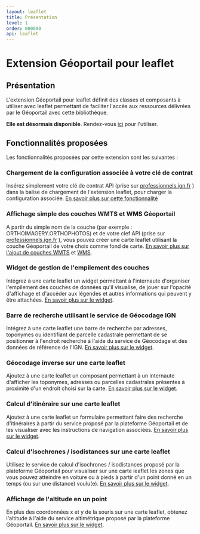 ```yaml
---
layout: leaflet
title: Présentation
level: 1
order: 000000
api: leaflet
---
```


# Extension Géoportail pour leaflet

## Présentation

L'extension Géoportail pour leaflet définit des classes et composants à utiliser avec leaflet permettant de faciliter l'accès aux ressources délivrées par le Géoportail avec cette bibliothèque.

**Elle est désormais disponible**. Rendez-vous <a href="https://github.com/IGNF/geoportal-extensions/blob/master/README-leaflet.md" target="_blank">ici</a> pour l'utiliser.

## Fonctionnalités proposées

Les fonctionnalités proposées par cette extension sont les suivantes :

### Chargement de la configuration associée à votre clé de contrat

Insérez simplement votre clé de contrat API (prise sur [professionnels.ign.fr](http://professionnels.ign.fr/api-web) ) dans la balise de chargement de l'extension leaflet, pour charger la configuration associée. [En savoir plus sur cette fonctionnalité](./leaflet-autoconf.html)

### Affichage simple des couches WMTS et WMS Géoportail

A partir du simple nom de la couche (par exemple : ORTHOIMAGERY.ORTHOPHOTOS) et de votre clef API (prise sur [professionnels.ign.fr](http://professionnels.ign.fr/api-web) ), vous pouvez créer une carte leaflet utilisant la couche Géoportail de votre choix comme fond de carte. [En savoir plus sur l'ajout de couches WMTS](./leaflet-WMTS.html) et [WMS](./leaflet-WMS.html).

### Widget de gestion de l'empilement des couches

Intégrez à une carte leaflet un widget permettant à l'internaute d'organiser l'empilement des couches de données qu'il visualise, de jouer sur l'opacité d'affichage et d'accéder aux légendes et autres informations qui peuvent y être attachées. [En savoir plus sur le widget](./leaflet-layerSwitcher.html).

### Barre de recherche utilisant le service de Géocodage IGN

Intégrez à une carte leaflet une barre de recherche par adresses, toponymes ou identifiant de parcelle cadastrale permettant de se positionner à l'endroit recherché à l'aide du service de Géocodage et des données de référence de l'IGN. [En savoir plus sur le widget](./leaflet-searchEngine.html).

### Géocodage inverse sur une carte leaflet

Ajoutez à une carte leaflet un composant permettant à un internaute d'afficher les toponymes, adresses ou parcelles cadastrales présentes à proximité d'un endroit choisi sur la carte. [En savoir plus sur le widget](./reverseGeocode.html).

### Calcul d'itinéraire sur une carte leaflet

Ajoutez à une carte leaflet un formulaire permettant faire des recherche d'itinéraires à partir du service proposé par la plateforme Géoportail et de les visualiser avec les instructions de navigation associées. [En savoir plus sur le widget](./leaflet-route.html).


### Calcul d'isochrones / isodistances sur une carte leaflet

Utilisez le service de calcul d'isochrones / isodistances proposé par la plateforme Géoportail pour visualiser sur une carte leaflet les zones que vous pouvez atteindre en voiture ou à pieds à partir d'un point donné en un temps (ou sur une distance) voulu(e). [En savoir plus sur le widget](./leaflet-isocurve.html).

### Affichage de l'altitude en un point

En plus des coordonnées x et y de la souris sur une carte leaflet, obtenez l'altitude à l'aide du service altimétrique proposé par la plateforme Géoportail. [En savoir plus sur le widget](./leaflet-mousePosition.html).
